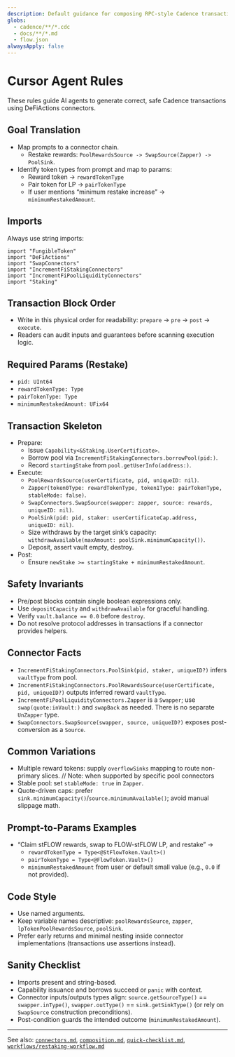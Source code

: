 ```yaml
---
description: Default guidance for composing RPC-style Cadence transactions to interact with Flow DeFi protocols (staking, rewards, swaps, LP). Suitable as a general default for protocol interactions.
globs:
  - cadence/**/*.cdc
  - docs/**/*.md
  - flow.json
alwaysApply: false
---
```

# Cursor Agent Rules

These rules guide AI agents to generate correct, safe Cadence transactions using DeFiActions connectors.

## Goal Translation
- Map prompts to a connector chain.
  - Restake rewards: `PoolRewardsSource -> SwapSource(Zapper) -> PoolSink`.
- Identify token types from prompt and map to params:
  - Reward token → `rewardTokenType`
  - Pair token for LP → `pairTokenType`
  - If user mentions “minimum restake increase” → `minimumRestakedAmount`.

## Imports
Always use string imports:
```cadence
import "FungibleToken"
import "DeFiActions"
import "SwapConnectors"
import "IncrementFiStakingConnectors"
import "IncrementFiPoolLiquidityConnectors"
import "Staking"
```

## Transaction Block Order
- Write in this physical order for readability: `prepare` → `pre` → `post` → `execute`.
- Readers can audit inputs and guarantees before scanning execution logic.

## Required Params (Restake)
- `pid: UInt64`
- `rewardTokenType: Type`
- `pairTokenType: Type`
- `minimumRestakedAmount: UFix64`

## Transaction Skeleton
- Prepare:
  - Issue `Capability<&Staking.UserCertificate>`.
  - Borrow pool via `IncrementFiStakingConnectors.borrowPool(pid:)`.
  - Record `startingStake` from `pool.getUserInfo(address:)`.
- Execute:
  - `PoolRewardsSource(userCertificate, pid, uniqueID: nil)`.
  - `Zapper(token0Type: rewardTokenType, token1Type: pairTokenType, stableMode: false)`.
  - `SwapConnectors.SwapSource(swapper: zapper, source: rewards, uniqueID: nil)`.
  - `PoolSink(pid: pid, staker: userCertificateCap.address, uniqueID: nil)`.
  - Size withdraws by the target sink’s capacity: `withdrawAvailable(maxAmount: poolSink.minimumCapacity())`.
  - Deposit, assert vault empty, destroy.
- Post:
  - Ensure `newStake >= startingStake + minimumRestakedAmount`.

## Safety Invariants
- Pre/post blocks contain single boolean expressions only.
- Use `depositCapacity` and `withdrawAvailable` for graceful handling.
- Verify `vault.balance == 0.0` before `destroy`.
- Do not resolve protocol addresses in transactions if a connector provides helpers.

## Connector Facts
- `IncrementFiStakingConnectors.PoolSink(pid, staker, uniqueID?)` infers `vaultType` from pool.
- `IncrementFiStakingConnectors.PoolRewardsSource(userCertificate, pid, uniqueID?)` outputs inferred reward `vaultType`.
- `IncrementFiPoolLiquidityConnectors.Zapper` is a `Swapper`; use `swap(quote:inVault:)` and `swapBack` as needed. There is no separate `UnZapper` type.
- `SwapConnectors.SwapSource(swapper, source, uniqueID?)` exposes post-conversion as a `Source`.

## Common Variations
- Multiple reward tokens: supply `overflowSinks` mapping to route non-primary slices.  // Note: when supported by specific pool connectors
- Stable pool: set `stableMode: true` in `Zapper`.
- Quote-driven caps: prefer `sink.minimumCapacity()`/`source.minimumAvailable()`; avoid manual slippage math.

## Prompt-to-Params Examples
- “Claim stFLOW rewards, swap to FLOW-stFLOW LP, and restake” →
  - `rewardTokenType = Type<@StFlowToken.Vault>()`
  - `pairTokenType = Type<@FlowToken.Vault>()`
  - `minimumRestakedAmount` from user or default small value (e.g., `0.0` if not provided).

## Code Style
- Use named arguments.
- Keep variable names descriptive: `poolRewardsSource`, `zapper`, `lpTokenPoolRewardsSource`, `poolSink`.
- Prefer early returns and minimal nesting inside connector implementations (transactions use assertions instead).

## Sanity Checklist
- Imports present and string-based.
- Capability issuance and borrows succeed or `panic` with context.
- Connector inputs/outputs types align: `source.getSourceType()` == `swapper.inType()`, `swapper.outType()` == `sink.getSinkType()` (or rely on `SwapSource` construction preconditions).
- Post-condition guards the intended outcome (`minimumRestakedAmount`).

---
See also: [`connectors.md`](./connectors.md), [`composition.md`](./composition.md), [`quick-checklist.md`](./quick-checklist.md), [`workflows/restaking-workflow.md`](./workflows/restaking-workflow.md) 